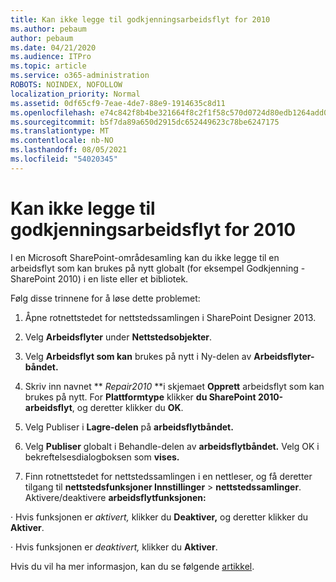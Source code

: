 ```yaml
---
title: Kan ikke legge til godkjenningsarbeidsflyt for 2010
ms.author: pebaum
author: pebaum
ms.date: 04/21/2020
ms.audience: ITPro
ms.topic: article
ms.service: o365-administration
ROBOTS: NOINDEX, NOFOLLOW
localization_priority: Normal
ms.assetid: 0df65cf9-7eae-4de7-88e9-1914635c8d11
ms.openlocfilehash: e74c842f8b4be321664f8c2f1f58c570d0724d80edb1264add0647bf313bc82f
ms.sourcegitcommit: b5f7da89a650d2915dc652449623c78be6247175
ms.translationtype: MT
ms.contentlocale: nb-NO
ms.lasthandoff: 08/05/2021
ms.locfileid: "54020345"
---
```

# <a name="unable-to-add-2010-approval-workflow"></a>Kan ikke legge til godkjenningsarbeidsflyt for 2010

I en Microsoft SharePoint-områdesamling kan du ikke legge til en arbeidsflyt som kan brukes på nytt globalt (for eksempel Godkjenning - SharePoint 2010) i en liste eller et bibliotek.
  
Følg disse trinnene for å løse dette problemet: 
  
1. Åpne rotnettstedet for nettstedssamlingen i SharePoint Designer 2013.
  
2. Velg **Arbeidsflyter** under **Nettstedsobjekter**. 
  
3. Velg **Arbeidsflyt som kan** brukes på nytt i Ny-delen av **Arbeidsflyter-båndet.**  
  
4. Skriv inn navnet ** *Repair2010* **i skjemaet **Opprett** arbeidsflyt som kan brukes på nytt. For **Plattformtype** klikker **du SharePoint 2010-arbeidsflyt**, og deretter klikker du **OK**. 
  
1. Velg Publiser i **Lagre-delen** på **arbeidsflytbåndet.**  
  
2. Velg **Publiser** globalt i Behandle-delen av **arbeidsflytbåndet.**  Velg OK i bekreftelsesdialogboksen som **vises.** 
  
3. Finn rotnettstedet for nettstedssamlingen i en nettleser, og få deretter tilgang til **nettstedsfunksjoner Innstillinger** \> **nettstedssamlinger**. Aktivere/deaktivere **arbeidsflytfunksjonen:** 
  
· Hvis funksjonen er  *aktivert,*  klikker du **Deaktiver,** og deretter klikker du **Aktiver**. 
  
· Hvis funksjonen er  *deaktivert,*  klikker du **Aktiver**. 
  
Hvis du vil ha mer informasjon, kan du se følgende [artikkel](https://go.microsoft.com/fwlink/?linkid=2047770&amp;clcid=0x409).
  

